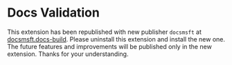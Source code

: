# Docs Validation

This extension has been republished with new publisher `docsmsft` at [docsmsft.docs-build](vscode:extension/docsmsft.docs-build). Please uninstall this extension and install the new one. The future features and improvements will be published only in the new extension. Thanks for your understanding.